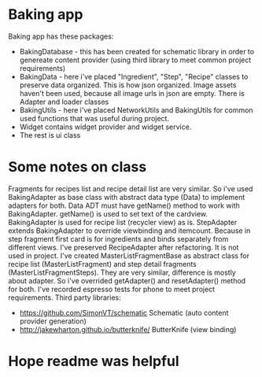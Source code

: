 # Baking app

Baking app has these packages:
 - BakingDatabase - this has been created for schematic library in order to genereate content provider (using third library to meet common project requirements)
 - BakingData - here i've placed "Ingredient", "Step", "Recipe" classes to preserve data organized. This is how json organized. Image assets haven't been used, because all image urls in json are empty. There is Adapter and loader classes 
 - BakingUtils - here i've placed NetworkUtils and BakingUtils for common used functions that was useful during project.
 - Widget contains widget provider and widget service. 
 - The rest is ui class

# Some notes on class
Fragments for recipes list and recipe detail list are very similar. So i've used BakingAdapter as base class with abstract data type (Data) to implement adapters for both. Data ADT must have getName() method to work with BakingAdapter. getName() is used to set text of the cardview. 
BakingAdapter is used for recipe list (recycler view) as is. StepAdapter extends BakingAdapter to override viewbinding and itemcount. Because in step fragment first card is for ingredients and binds separately from different views. I've preserved RecipeAdapter after refactoring. It is not used in project.
I've created MasterListFragmentBase as abstract class for recipe list (MasterListFragment) and step detail fragments (MasterListFragmentSteps). They are very similar, difference is mostly about adapter. So i've overrided getAdapter() and resetAdapter() method for both.
I've recorded espresso tests for phone to meet project requirements.
Third party libraries: 
- https://github.com/SimonVT/schematic Schematic (auto content provider generation)
- http://jakewharton.github.io/butterknife/ ButterKnife (view binding)

# Hope readme was helpful
